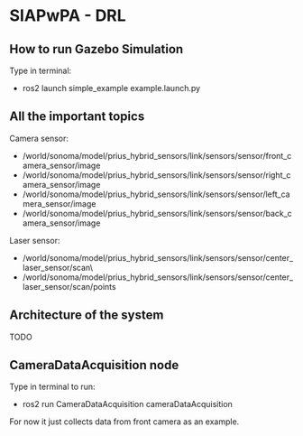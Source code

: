 # SIAPwPA - DRL 

## How to run Gazebo Simulation
Type in terminal:
- ros2 launch simple_example example.launch.py

## All the important topics
Camera sensor:
- /world/sonoma/model/prius_hybrid_sensors/link/sensors/sensor/front_camera_sensor/image
- /world/sonoma/model/prius_hybrid_sensors/link/sensors/sensor/right_camera_sensor/image
- /world/sonoma/model/prius_hybrid_sensors/link/sensors/sensor/left_camera_sensor/image
- /world/sonoma/model/prius_hybrid_sensors/link/sensors/sensor/back_camera_sensor/image

Laser sensor: 
- /world/sonoma/model/prius_hybrid_sensors/link/sensors/sensor/center_laser_sensor/scan\
- /world/sonoma/model/prius_hybrid_sensors/link/sensors/sensor/center_laser_sensor/scan/points

## Architecture of the system
TODO

## CameraDataAcquisition node
Type in terminal to run:
- ros2 run CameraDataAcquisition cameraDataAcquisition

For now it just collects data from front camera as an example.